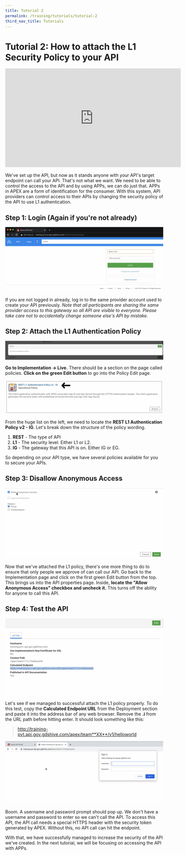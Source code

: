 ```yaml
---
title: Tutorial 2
permalink: /training/tutorials/tutorial-2
third_nav_title: Tutorials
---
```


# Tutorial 2: How to attach the L1 Security Policy to your API

<div class="youtube">
  
<iframe width="560" height="315" src="https://www.youtube.com/embed/qvOnXOGfYag" frameborder="0" allow="accelerometer; autoplay; clipboard-write; encrypted-media; gyroscope; picture-in-picture" allowfullscreen></iframe>
  
</div>

We've set up the API, but now as it stands anyone with your API's target endpoint can call your API. That's not what we want. We need to be able to control the access to the API and by using APPs, we can do just that. APPs in APEX are a form of identification for the consumer. With this system, API providers can control access to their APIs by changing the security policy of the API to use L1 authentication.

## Step 1: Login (Again if you're not already)

![login to apex](/images/tutorial-1/1-login.png "You should be logged in.")

If you are not logged in already, log in to the same provider account used to create your API previously.
*Note that all participants are sharing the same provider access to this gateway so all API are visible to everyone. Please take care not to accidentally change someone else's API by mistake.*

## Step 2: Attach the L1 Authentication Policy

![policy edit page](/images/tutorial-2/1-policy-edit.png "Changing policies.")

**Go to Implementation -> Live.** There should be a section on the page called policies. **Click on the green Edit button** to go into the Policy Edit page.

![choosing l1](/images/tutorial-2/2-chose-policy.png "There's so many policies!")

From the huge list on the left, we need to locate the **REST L1 Authentication Policy v2 - IG**. Let's break down the structure of the policy wording.
1. **REST** - The type of API
2. **L1**   - The security level. Either L1 or L2.
3. **IG**   - The gateway that this API is on. Either IG or EG.

So depending on your API type, we have several policies available for you to secure your APIs.

## Step 3: Disallow Anonymous Access

![uncheck anon access](/images/tutorial-2/3-anon-access.png "No shady access to this.")

Now that we've attached the L1 policy, there's one more thing to do to ensure that only people we approve of can call our API. Go back to the Implementation page and click on the first green Edit button from the top. This brings us into the API properties page. Inside, **locate the "Allow Anonymous Access" checkbox and uncheck it.** This turns off the ability for anyone to call this API. 

## Step 4: Test the API

![copy calculated endpoint](/images/tutorial-2/4-copy-calcend.png "Simple browser test.")

Let's see if we managed to successful attach the L1 policy properly. To do this test, copy the **Calculated Endpoint URL** from the Deployment section and paste it into the address bar of any web browser. Remove the **.i** from the URL path before hitting enter. It should look something like this:

> http://training-pvt.api.gov.gdshive.com/apex/team**XX**/v1/helloworld

![password prompt](/images/tutorial-2/5-popup.png "No unauthorised access.")

Boom. A username and password prompt should pop up. We don't have a username and password to enter so we can't call the API. To access this API, the API call needs a special HTTPS header with the security token generated by APEX. Without this, no API call can hit the endpoint.

With that, we have successfully managed to increase the security of the API we've created. In the next tutorial, we will be focusing on accessing the API with APPs.
